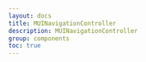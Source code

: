 ```yaml
---
layout: docs
title: MUINavigationController
description: MUINavigationController
group: components
toc: true
---
```

